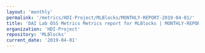 ```yaml
---
layout: 'monthly'
permalink: '/metrics/HDI-Project/MLBlocks/MONTHLY-REPORT-2019-04-01/'
title: 'DAI Lab OSS Metrics Metrics report for MLBlocks | MONTHLY-REPORT-2019-04-01'
organization: 'HDI-Project'
repository: 'MLBlocks'
current_date: '2019-04-01'
---
```

